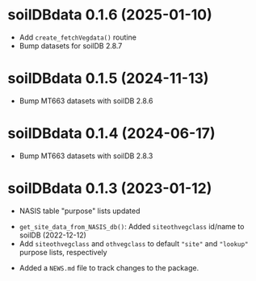 # soilDBdata 0.1.6 (2025-01-10)
- Add `create_fetchVegdata()` routine
- Bump datasets for soilDB 2.8.7

# soilDBdata 0.1.5 (2024-11-13)

- Bump MT663 datasets with soilDB 2.8.6

# soilDBdata 0.1.4 (2024-06-17)

- Bump MT663 datasets with soilDB 2.8.3

# soilDBdata 0.1.3 (2023-01-12)

* NASIS table "purpose" lists updated
 - `get_site_data_from_NASIS_db()`: Added `siteothvegclass` id/name to soilDB (2022-12-12)
 - Add `siteothvegclass` and `othvegclass` to default `"site"` and `"lookup"` purpose lists, respectively
 
* Added a `NEWS.md` file to track changes to the package.
